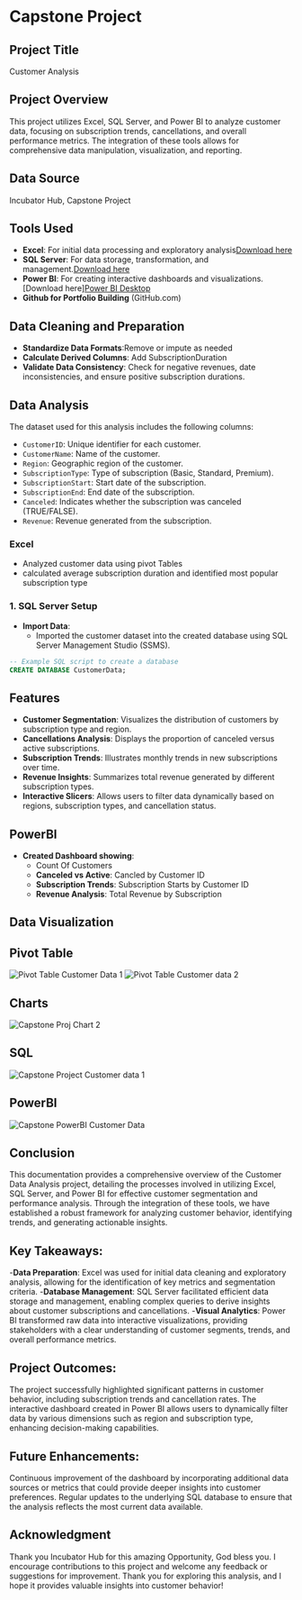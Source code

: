 # Capstone Project

## Project Title
Customer Analysis 

## Project Overview
This project utilizes Excel, SQL Server, and Power BI to analyze customer data, focusing on subscription trends, cancellations, and overall performance metrics. The integration of these tools allows for comprehensive data manipulation, visualization, and reporting.

## Data Source
Incubator Hub, Capstone Project

## Tools Used
- **Excel**: For initial data processing and exploratory analysis[Download here](https://www.microsoft.com)
- **SQL Server**: For data storage, transformation, and management.[Download here](https://www.microsoft.com)
- **Power BI**: For creating interactive dashboards and visualizations.[Download here][Power BI Desktop](https://powerbi.microsoft.com/en-us/desktop/)
- **Github for Portfolio Building** (GitHub.com)
  
## Data Cleaning and Preparation
- **Standardize Data Formats**:Remove or impute as needed
- **Calculate Derived Columns**: Add SubscriptionDuration
- **Validate Data Consistency**: Check for negative revenues, date inconsistencies, and ensure positive subscription durations.

## Data Analysis 
The dataset used for this analysis includes the following columns:
- `CustomerID`: Unique identifier for each customer.
- `CustomerName`: Name of the customer.
- `Region`: Geographic region of the customer.
- `SubscriptionType`: Type of subscription (Basic, Standard, Premium).
- `SubscriptionStart`: Start date of the subscription.
- `SubscriptionEnd`: End date of the subscription.
- `Canceled`: Indicates whether the subscription was canceled (TRUE/FALSE).
- `Revenue`: Revenue generated from the subscription.

### Excel
- Analyzed customer data using pivot Tables
- calculated average subscription duration and identified most popular subscription type

### 1. SQL Server Setup 
- **Import Data**:
  - Imported the customer dataset into the created database using SQL Server Management Studio (SSMS).
  
```sql
-- Example SQL script to create a database
CREATE DATABASE CustomerData;
```
## Features
- **Customer Segmentation**: Visualizes the distribution of customers by subscription type and region.
- **Cancellations Analysis**: Displays the proportion of canceled versus active subscriptions.
- **Subscription Trends**: Illustrates monthly trends in new subscriptions over time.
- **Revenue Insights**: Summarizes total revenue generated by different subscription types.
- **Interactive Slicers**: Allows users to filter data dynamically based on regions, subscription types, and cancellation status.

## PowerBI
- **Created Dashboard showing**:
    - Count Of Customers
    - **Canceled vs Active**: Cancled by Customer ID
    - **Subscription Trends**: Subscription Starts by Customer ID 
    - **Revenue Analysis**: Total Revenue by Subscription

 ## Data Visualization
 ## Pivot Table
 ![Pivot Table Customer Data 1](https://github.com/user-attachments/assets/d100c9bf-65eb-4fcf-bfae-19819dffa3db)
 ![Pivot Table Customer data 2](https://github.com/user-attachments/assets/aea11aec-ae87-4d19-b617-1569050c7880)

## Charts
![Capstone Proj  Chart 2](https://github.com/user-attachments/assets/03e4b849-9883-405b-a9ec-8bfef683a593)

## SQL 
![Capstone Project Customer data 1](https://github.com/user-attachments/assets/096439dd-6fe7-4b63-bb8e-b84775f18625)

## PowerBI
![Capstone PowerBI Customer Data](https://github.com/user-attachments/assets/a71c5c0c-80cc-4262-b8ad-d080f2e25556)

## Conclusion
This documentation provides a comprehensive overview of the Customer Data Analysis project, detailing the processes involved in utilizing Excel, SQL Server, and Power BI for effective customer segmentation and performance analysis. Through the integration of these tools, we have established a robust framework for analyzing customer behavior, identifying trends, and generating actionable insights.

## Key Takeaways:
-**Data Preparation**: Excel was used for initial data cleaning and exploratory analysis, allowing for the identification of key metrics and segmentation criteria.
-**Database Management**: SQL Server facilitated efficient data storage and management, enabling complex queries to derive insights about customer subscriptions and cancellations.
-**Visual Analytics**: Power BI transformed raw data into interactive visualizations, providing stakeholders with a clear understanding of customer segments, trends, and overall performance metrics.

## Project Outcomes:
The project successfully highlighted significant patterns in customer behavior, including subscription trends and cancellation rates.
The interactive dashboard created in Power BI allows users to dynamically filter data by various dimensions such as region and subscription type, enhancing decision-making capabilities.

## Future Enhancements:
Continuous improvement of the dashboard by incorporating additional data sources or metrics that could provide deeper insights into customer preferences.
Regular updates to the underlying SQL database to ensure that the analysis reflects the most current data available.

## Acknowledgment 
Thank you Incubator Hub for this amazing Opportunity, God bless you. I encourage contributions to this project and welcome any feedback or suggestions for improvement. Thank you for exploring this analysis, and I hope it provides valuable insights into customer behavior! 
